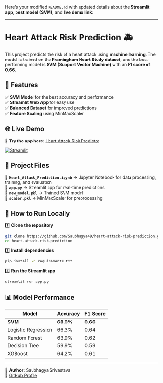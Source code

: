 Here's your modified `README.md` with updated details about the **Streamlit app**, **best model (SVM)**, and **live demo link**:  

---

# **Heart Attack Risk Prediction 🚑**  

This project predicts the risk of a heart attack using **machine learning**. The model is trained on the **Framingham Heart Study dataset**, and the best-performing model is **SVM (Support Vector Machine)** with an **F1 score of 0.66**.

## 🚀 **Features**  
✅ **SVM Model** for the best accuracy and performance  
✅ **Streamlit Web App** for easy use  
✅ **Balanced Dataset** for improved predictions  
✅ **Feature Scaling** using MinMaxScaler  

## 🌐 **Live Demo**  
🔗 **Try the app here**: [Heart Attack Risk Predictor](https://heartattackriskpredictor.streamlit.app/)  

[![Streamlit](https://static.streamlit.io/badges/streamlit_badge_black_white.svg)](https://heartattackriskpredictor.streamlit.app/)  

## 📂 **Project Files**  
📌 **`Heart_Attack_Prediction.ipynb`** → Jupyter Notebook for data processing, training, and evaluation  
📌 **`app.py`** → Streamlit app for real-time predictions  
📌 **`new_model.pkl`** → Trained SVM model  
📌 **`scaler.pkl`** → MinMaxScaler for preprocessing  

## 🔧 **How to Run Locally**  
1️⃣ **Clone the repository**  
```bash
git clone https://github.com/Saubhagya49/heart-attack-risk-prediction.git  
cd heart-attack-risk-prediction
```  
2️⃣ **Install dependencies**  
```bash
pip install -r requirements.txt
```  
3️⃣ **Run the Streamlit app**  
```bash
streamlit run app.py
```  

## 📊 **Model Performance**  
| Model           | Accuracy | F1 Score |  
|----------------|----------|----------|  
| **SVM**        | **68.0%** | **0.66** |  
| Logistic Regression | 66.3%  | 0.64  |  
| Random Forest  | 63.9%  | 0.62  |  
| Decision Tree  | 59.9%  | 0.59  |  
| XGBoost       | 64.2%  | 0.61  |  

---

📌 **Author:** Saubhagya Srivastava  
🔗 [GitHub Profile](https://github.com/Saubhagya49)  
